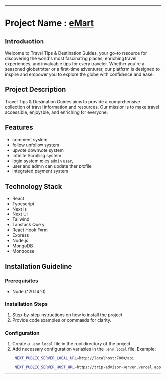 
---

# Project Name : [eMart](https://e-mart-virid.vercel.app)

## Introduction

Welcome to Travel Tips & Destination Guides, your go-to resource for discovering the world's most fascinating places, enriching travel experiences, and invaluable tips for every traveler. Whether you're a seasoned globetrotter or a first-time adventurer, our platform is designed to inspire and empower you to explore the globe with confidence and ease.

## Project Description

Travel Tips & Destination Guides aims to provide a comprehensive collection of travel information and resources. Our mission is to make travel accessible, enjoyable, and enriching for everyone.

## Features
- comment system
- follow unfollow system
- upvote downvote system
- Infinite Scrolling system
- login system roles `admin` `user`,
- user and admin can update ther profile
- integrated payment system

## Technology Stack

- React
- Typescript
- Next js
- Next Ui
- Tailwind
- Tanstack Query
- React Hook Form
- Express
- Node.js
- MongoDB
- Mongoose

## Installation Guideline


### Prerequisites

- Node (^20.14.10)

### Installation Steps

1. Step-by-step instructions on how to install the project.
2. Provide code examples or commands for clarity.

### Configuration

1. Create a `.env.local` file in the root directory of the project.
2. Add necessary configuration variables in the `.env.local` file.
   Example:
   ```bash
    NEXT_PUBLIC_SERVER_LOCAL_URL=http://localhost:7000/api

    NEXT_PUBLIC_SERVER_HOST_URL=https://trip-advisor-server.vercel.app/api
   ```
---